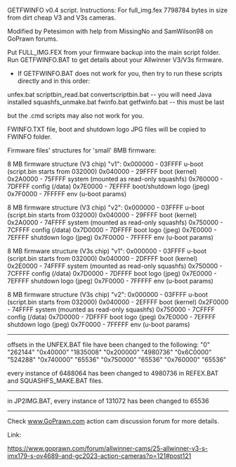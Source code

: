 ﻿GETFWINFO v0.4 script. Instructions:
For full_img.fex 7798784 bytes in size from dirt cheap V3 and V3s cameras.

Modified by Petesimon with help from MissingNo and SamWilson98 on GoPrawn forums.

Put FULL_IMG.FEX from your firmware backup into the main script folder. 
Run GETFWINFO.BAT to get details about your Allwinner V3/V3s firmware. 

* If GETFWINFO.BAT does not work for you, then try to run these scripts directly
and in this order:

unfex.bat
scriptbin_read.bat
convertscriptbin.bat       -- you will need Java installed
squashfs_unmake.bat
fwinfo.bat
getfwinfo.bat              -- this must be last

but the .cmd scripts may also not work for you.

FWINFO.TXT file, boot and shutdown logo JPG files will be copied to FWINFO folder.

Firmware files' structures for 'small' 8MB firmware:

8 MB firmware structure (V3 chip) "v1":
0x000000 - 03FFFF u-boot (script.bin starts from 032000)
0x040000 - 29FFFF boot (kernel)
0x2A0000 - 75FFFF system (mounted as read-only squashfs)
0x760000 - 7DFFFF config (/data)
0x7E0000 - 7EFFFF boot/shutdown logo (jpeg)
0x7F0000 - 7FFFFF env (u-boot params)

8 MB firmware structure (V3 chip) "v2":
0x000000 - 03FFFF u-boot (script.bin starts from 032000)
0x040000 - 29FFFF boot (kernel)
0x2A0000 - 74FFFF system (mounted as read-only squashfs)
0x750000 - 7CFFFF config (/data)
0x7D0000 - 7DFFFF boot logo (jpeg)
0x7E0000 - 7EFFFF shutdown logo (jpeg)
0x7F0000 - 7FFFFF env (u-boot params)

8 MB firmware structure (V3s chip) "v1":
0x000000 - 03FFFF u-boot (script.bin starts from 032000)
0x040000 - 2DFFFF boot (kernel)
0x2E0000 - 74FFFF system (mounted as read-only squashfs)
0x750000 - 7CFFFF config (/data)
0x7D0000 - 7DFFFF boot logo (jpeg)
0x7E0000 - 7EFFFF shutdown logo (jpeg)
0x7F0000 - 7FFFFF env (u-boot params)

8 MB firmware structure (V3s chip) "v2":
0x000000 - 03FFFF u-boot (script.bin starts from 032000)
0x040000 - 2EFFFF boot (kernel)
0x2F0000 - 74FFFF system (mounted as read-only squashfs)
0x750000 - 7CFFFF config (/data)
0x7D0000 - 7DFFFF boot logo (jpeg)
0x7E0000 - 7EFFFF shutdown logo (jpeg)
0x7F0000 - 7FFFFF env (u-boot params)

------

offsets in the UNFEX.BAT file have been changed to the following:
      "0" "262144"
"0x40000" "1835008"
"0x200000" "4980736"
"0x6C0000" "524288"
"0x740000" "65536"
"0x750000" "65536"
"0x760000" "65536"

every instance of 6488064 has been changed to 4980736 in REFEX.BAT and SQUASHFS_MAKE.BAT files.

-------

in JP2IMG.BAT, every instance of 131072 has been changed to 65536

-------

Check www.GoPrawn.com action cam discussion forum for more details.

Link:

https://www.goprawn.com/forum/allwinner-cams/25-allwinner-v3-s-imx179-s-ov4689-and-gc2023-action-cameras?p=121#post121
